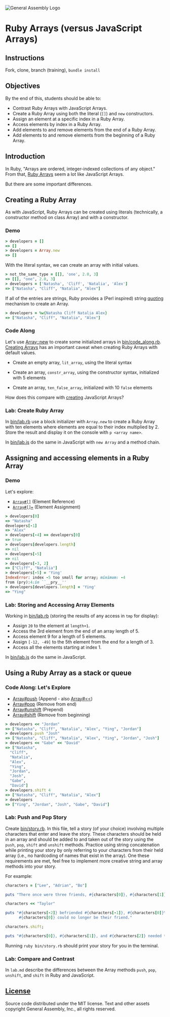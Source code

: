 ![General Assembly Logo](http://i.imgur.com/ke8USTq.png)

# Ruby Arrays (versus JavaScript Arrays)

## Instructions

Fork, clone, branch (training), `bundle install`

## Objectives

By the end of this, students should be able to:

-   Contrast Ruby Arrays with JavaScript Arrays.
-   Create a Ruby Array using both the literal (`[]`) and `new` constructors.
-   Assign an element at a specific index in a Ruby Array.
-   Access elements by index in a Ruby Array.
-   Add elements to and remove elements from the end of a Ruby Array.
-   Add elements to and remove elements from the beginning of a Ruby Array.

## Introduction

In Ruby, "Arrays are ordered, integer-indexed collections of any object." From
that, [Ruby Arrays](http://ruby-doc.org/core-2.2.4/Array.html) seem a lot like
JavaScript Arrays.

But there are some important differences.

## Creating a Ruby Array

As with JavaScript, Ruby Arrays can be created using literals (technically, a
constructor method on class Array) and with a constructor.

### Demo

```ruby
> developers = []
=> []
> developers = Array.new
=> []
```

With the literal syntax, we can create an array with initial values.

```ruby
> not_the_same_type = [[], 'one', 2.0, 3]
=> [[], "one", 2.0, 3]
> developers = ['Natasha', 'Cliff', 'Natalia', 'Alex']
=> ["Natasha", "Cliff", "Natalia", "Alex"]
```

If all of the entries are strings, Ruby provides a (Perl inspired) string
[quoting](https://en.wikibooks.org/wiki/Ruby_Programming/Syntax/Literals#The_.25_Notation)
mechanism to create an Array.

```ruby
> developers = %w{Natasha Cliff Natalia Alex}
=> ["Natasha", "Cliff", "Natalia", "Alex"]
```

### Code Along

Let's use [Array::new](http://ruby-doc.org/core-2.2.4/Array.html#method-c-new)
to create some initialized arrays in [bin/code_along.rb](bin/code_along.rb).  [Creating
Arrays](http://ruby-doc.org/core-2.2.4/Array.html#class-Array-label-Creating+Arrays)
has an important caveat when creating Ruby Arrays with default values.

-   Create an empty array, `lit_array`, using the literal syntax

-   Create an array, `constr_array`, using the constructor syntax, initialized
with 5 elements

-   Create an array, `ten_false_array`, initialized with 10 `false` elements

How does this compare with
[creating](https://developer.mozilla.org/en-US/docs/Web/JavaScript/Reference/Global_Objects/Array)
JavaScript Arrays?

### Lab: Create Ruby Array

In [bin/lab.rb](bin/lab.rb) use a block initializer with `Array.new` to create a Ruby Array
with ten elements where elements are equal to their index multiplied by 2. Store
the result and display it on the console with `p <array name>`.

In [bin/lab.js](bin/lab.js) do the same in JavaScript with `new Array` and a method chain.

## Assigning and accessing elements in a Ruby Array

### Demo

Let's explore:

-   [`Array#[]`](http://ruby-doc.org/core-2.2.4/Array.html#method-i-5B-5D) (Element Reference)
-   [`Array#[]=`](http://ruby-doc.org/core-2.2.4/Array.html#method-i-5B-5D-3D) (Element Assignment)

```ruby
> developers[0]
=> "Natasha"
developers[-1]
=> "Alex"
> developers[-4] == developers[0]
=> true
> developers[developers.length]
=> nil
> developers[-5]
=> nil
> developers[-3, 2]
=> ["Cliff", "Natalia"]
> developers[-5] = 'Ying'
IndexError: index -5 too small for array; minimum: -4
from (pry):4:in ``__pry__''
> developers[developers.length] = 'Ying'
=> "Ying"
```

### Lab: Storing and Accessing Array Elements

Working in [bin/lab.rb](bin/lab.rb) (storing the results of any access in `tmp` for
display):

-   Assign `20` to the element at `length+1`.
-   Access the 3rd element from the end of an array length of 5.
-   Access element 9 for a length of 5 elements.
-   Assign `[-12, -49]` to the 5th element from the end for a length of 3.
-   Access all the elements starting at index 1.

In [bin/lab.js](bin/lab.js) do the same in JavaScript.

## Using a Ruby Array as a stack or queue

### Code Along: Let's Explore

-   [Array#push](http://ruby-doc.org/core-2.2.4/Array.html#method-i-push) (Append -
also [Array#<<](http://ruby-doc.org/core-2.2.4/Array.html#method-i-3C-3C))
-   [Array#pop](http://ruby-doc.org/core-2.2.4/Array.html#method-i-pop) (Remove from
end)
-   [Array#unshift](http://ruby-doc.org/core-2.2.4/Array.html#method-i-unshift)
(Prepend)
-   [Array#shift](http://ruby-doc.org/core-2.2.4/Array.html#method-i-shift) (Remove
from beginning)

```ruby
> developers << "Jordan"
=> ["Natasha", "Cliff", "Natalia", "Alex", "Ying", "Jordan"]
> developers.push "Josh"
=> ["Natasha", "Cliff", "Natalia", "Alex", "Ying", "Jordan", "Josh"]
> developers << "Gabe" << "David"
=> ["Natasha",
  "Cliff",
  "Natalia",
  "Alex",
  "Ying",
  "Jordan",
  "Josh",
  "Gabe",
  "David"]
> developers.shift 4
=> ["Natasha", "Cliff", "Natalia", "Alex"]
> developers
=> ["Ying", "Jordan", "Josh", "Gabe", "David"]
```

### Lab: Push and Pop Story

Create [bin/story.rb](bin/story.rb). In this file, tell a story (of your choice) involving
multiple characters that enter and leave the story. These characters should be
held in an array and should be added to and taken out of the story using the
`push`, `pop`, `shift` and `unshift` methods. Practice using string
concatenation while printing your story by only referring to your characters
from their held array (i.e., no hardcoding of names that exist in the array).
One these requirements are met, feel free to implement more creative string and
array methods into your story.

For example:

```ruby
characters = ["Lee", "Adrian", "Bo"]

puts "There once were three friends, #{characters[0]}, #{characters[1]}, and #{characters[2]}."

characters << "Taylor"

puts "#{characters[-2]} befriended #{characters[-1]}, #{characters[0]}\'s known enemy.
      #{characters[0]} could no longer be their friend."

characters.shift;

puts "#{characters[0]}, #{characters[1]}, and #{characters[2]} needed to think of lunch plans."
```

Running `ruby bin/story.rb` should print your story for you in the terminal.

### Lab: Compare and Contrast

In `lab.md` describe the differences between the Array methods `push`, `pop`,
`unshift`, and `shift` in Ruby and JavaScript.

## [License](LICENSE)

Source code distributed under the MIT license. Text and other assets copyright
General Assembly, Inc., all rights reserved.
